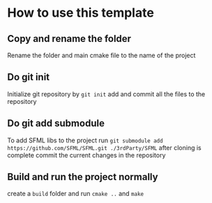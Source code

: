 # How to use this template 

## Copy and rename the folder

Rename the folder and main cmake file to the name of the project

## Do git init

Initialize git repository by `git init`
add and commit all the files to the repository

## Do git add submodule 

To add SFML libs to the project run `git submodule add https://github.com/SFML/SFML.git ./3rdParty/SFML`
after cloning is complete commit the current changes in the repository

## Build and run the project normally

create a `build` folder and run `cmake ..` and `make`
